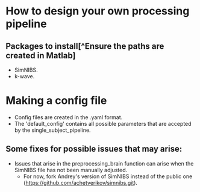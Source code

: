 # How to design your own processing pipeline
## Packages to install[^Ensure the paths are created in Matlab]
- SimNIBS.
- k-wave.

# Making a config file
- Config files are created in the .yaml format.
- The 'default_config' contains all possible parameters that are accepted by the single_subject_pipeline.

## Some fixes for possible issues that may arise:
- Issues that arise in the preprocessing_brain function can arise when the SimNIBS file has not been manually adjusted.
	- For now, fork Andrey's version of SimNIBS instead of the public one (https://github.com/achetverikov/simnibs.git).
